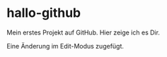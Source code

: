 # hallo-github
Mein erstes Projekt auf GitHub. Hier zeige ich es Dir.

Eine Änderung im Edit-Modus zugefügt.

